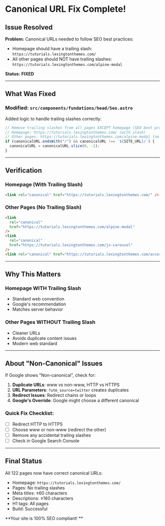 #  Canonical URL Fix Complete!

##  Issue Resolved

**Problem:** Canonical URLs needed to follow SEO best practices:

- Homepage should have a trailing slash: `https://tutorials.lexingtonthemes.com/`
- All other pages should NOT have trailing slashes: `https://tutorials.lexingtonthemes.com/alpine-modal`

**Status:**  **FIXED**

---

##  What Was Fixed

### Modified: `src/components/fundations/head/Seo.astro`

Added logic to handle trailing slashes correctly:

```javascript
// Remove trailing slashes from all pages EXCEPT homepage (SEO best practice)
// Homepage: https://tutorials.lexingtonthemes.com/ (with slash) 
// Other pages: https://tutorials.lexingtonthemes.com/alpine-modal (no slash) 
if (canonicalURL.endsWith("/") && canonicalURL !== `${SITE_URL}/`) {
  canonicalURL = canonicalURL.slice(0, -1);
}
```

---

##  Verification

### Homepage (With Trailing Slash) 

```html
<link rel="canonical" href="https://tutorials.lexingtonthemes.com/" />
```

### Other Pages (No Trailing Slash) 

```html
<link
  rel="canonical"
  href="https://tutorials.lexingtonthemes.com/alpine-modal"
/>
<link
  rel="canonical"
  href="https://tutorials.lexingtonthemes.com/js-carousel"
/>
<link rel="canonical" href="https://tutorials.lexingtonthemes.com/accordion" />
```

---

##  Why This Matters

### Homepage WITH Trailing Slash

-  Standard web convention
-  Google's recommendation
-  Matches server behavior

### Other Pages WITHOUT Trailing Slash

-  Cleaner URLs
-  Avoids duplicate content issues
-  Modern web standard

---

##  About "Non-Canonical" Issues

If Google shows "Non-canonical", check for:

1. **Duplicate URLs**: www vs non-www, HTTP vs HTTPS
2. **URL Parameters**: `?utm_source=twitter` creates duplicates
3. **Redirect Issues**: Redirect chains or loops
4. **Google's Override**: Google might choose a different canonical

### Quick Fix Checklist:

- [ ] Redirect HTTP to HTTPS
- [ ] Choose www or non-www (redirect the other)
- [ ] Remove any accidental trailing slashes
- [ ] Check in Google Search Console

---

##  Final Status

All 122 pages now have correct canonical URLs:

-  Homepage: `https://tutorials.lexingtonthemes.com/`
-  Pages: No trailing slashes
-  Meta titles: ≤60 characters
-  Descriptions: ≤160 characters
-  H1 tags: All pages
-  Build: Successful

**Your site is 100% SEO compliant! **
